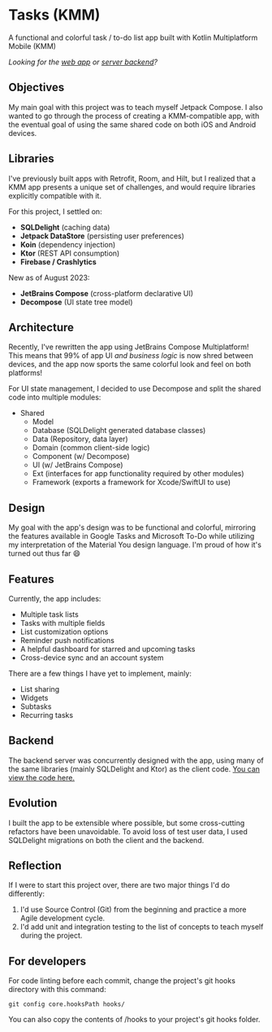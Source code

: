 # Tasks (KMM)

A functional and colorful task / to-do list app built with Kotlin Multiplatform Mobile (KMM)

_Looking for the [web app](https://github.com/19lmyers/tasks.chara.dev)
or [server backend](https://github.com/19lmyers/tasks-backend)?_

## Objectives

My main goal with this project was to teach myself Jetpack Compose.
I also wanted to go through the process of creating a KMM-compatible app, with the eventual goal of
using the same shared code on both iOS and Android devices.

## Libraries

I've previously built apps with Retrofit, Room, and Hilt, but I realized that a KMM app presents a
unique set of challenges, and would require libraries explicitly compatible with it.

For this project, I settled on:

- **SQLDelight** (caching data)
- **Jetpack DataStore** (persisting user preferences)
- **Koin** (dependency injection)
- **Ktor** (REST API consumption)
- **Firebase / Crashlytics**

New as of August 2023:

- **JetBrains Compose** (cross-platform declarative UI)
- **Decompose** (UI state tree model)

## Architecture

Recently, I've rewritten the app using JetBrains Compose Multiplatform! This means that 99% of app
UI *and business logic* is now shred between devices, and the app now sports the same colorful look
and feel on both platforms!

For UI state management, I decided to use Decompose and split the shared code into multiple modules:

- Shared
  - Model 
  - Database (SQLDelight generated database classes)
  - Data (Repository, data layer)
  - Domain (common client-side logic)
  - Component (w/ Decompose)
  - UI (w/ JetBrains Compose)
  - Ext (interfaces for app functionality required by other modules)
  - Framework (exports a framework for Xcode/SwiftUI to use)

## Design

My goal with the app's design was to be functional and colorful, mirroring the features available in
Google Tasks and Microsoft To-Do while utilizing my interpretation of the Material You design
language. I'm proud of how it's turned out thus far 😄

## Features

Currently, the app includes:

- Multiple task lists
- Tasks with multiple fields
- List customization options
- Reminder push notifications
- A helpful dashboard for starred and upcoming tasks
- Cross-device sync and an account system

There are a few things I have yet to implement, mainly:

- List sharing
- Widgets
- Subtasks
- Recurring tasks

## Backend

The backend server was concurrently designed with the app, using many of the same libraries (mainly
SQLDelight and Ktor) as the client
code. [You can view the code here.](https://github.com/19lmyers/tasks-backend)

## Evolution

I built the app to be extensible where possible, but some cross-cutting refactors have been
unavoidable.
To avoid loss of test user data, I used SQLDelight migrations on both the client and the backend.

## Reflection

If I were to start this project over, there are two major things I'd do differently:

1. I'd use Source Control (Git) from the beginning and practice a more Agile development cycle.
2. I'd add unit and integration testing to the list of concepts to teach myself during the project.

## For developers

For code linting before each commit, change the project's git hooks directory with this command:

```shell
git config core.hooksPath hooks/
```

You can also copy the contents of /hooks to your project's git hooks folder.
